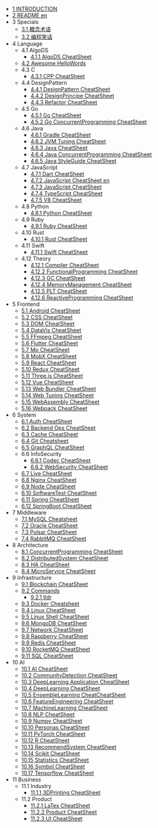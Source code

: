   - [1 INTRODUCTION](/INTRODUCTION.md)
  - [2 README en](/README-en.md)
  - 3 Specials
    - [3.1 概念术语](/Specials/概念术语.md)
    - [3.2 编程笑话](/Specials/编程笑话.md)
  - 4 Language
    - 4.1 AlgoDS
      - [4.1.1 AlgoDS CheatSheet](/Language/AlgoDS/AlgoDS-CheatSheet.md)
    - [4.2 Awesome HelloWords](/Language/Awesome-HelloWords.md)
    - 4.3 C
      - [4.3.1 CPP CheatSheet](/Language/C/CPP-CheatSheet.md)
    - 4.4 DesignPattern
      - [4.4.1 DesignPattern CheatSheet](/Language/DesignPattern/DesignPattern-CheatSheet.md)
      - [4.4.2 DesignPrincipe CheatSheet](/Language/DesignPattern/DesignPrincipe-CheatSheet.md)
      - [4.4.3 Refactor CheatSheet](/Language/DesignPattern/Refactor-CheatSheet.md)
    - 4.5 Go
      - [4.5.1 Go CheatSheet](/Language/Go/Go-CheatSheet.md)
      - [4.5.2 Go ConcurrentProgramming CheatSheet](/Language/Go/Go-ConcurrentProgramming-CheatSheet.md)
    - 4.6 Java
      - [4.6.1 Gradle CheatSheet](/Language/Java/Gradle-CheatSheet.md)
      - [4.6.2 JVM Tuning CheatSheet](/Language/Java/JVM-Tuning-CheatSheet.md)
      - [4.6.3 Java CheatSheet](/Language/Java/Java-CheatSheet.md)
      - [4.6.4 Java ConcurrentProgramming CheatSheet](/Language/Java/Java-ConcurrentProgramming-CheatSheet.md)
      - [4.6.5 Java StyleGuide CheatSheet](/Language/Java/Java-StyleGuide-CheatSheet.md)
    - 4.7 JavaScript
      - [4.7.1 Dart CheatSheet](/Language/JavaScript/Dart-CheatSheet.md)
      - [4.7.2 JavaScript CheatSheet en](/Language/JavaScript/JavaScript-CheatSheet-en.md)
      - [4.7.3 JavaScript CheatSheet](/Language/JavaScript/JavaScript-CheatSheet.md)
      - [4.7.4 TypeScript CheatSheet](/Language/JavaScript/TypeScript-CheatSheet.md)
      - [4.7.5 V8 CheatSheet](/Language/JavaScript/V8-CheatSheet.md)
    - 4.8 Python
      - [4.8.1 Python CheatSheet](/Language/Python/Python-CheatSheet.md)
    - 4.9 Ruby
      - [4.9.1 Ruby CheatSheet](/Language/Ruby/Ruby-CheatSheet.md)
    - 4.10 Rust
      - [4.10.1 Rust CheatSheet](/Language/Rust/Rust-CheatSheet.md)
    - 4.11 Swift
      - [4.11.1 Swift CheatSheet](/Language/Swift/Swift-CheatSheet.md)
    - 4.12 Theory
      - [4.12.1 Compiler CheatSheet](/Language/Theory/Compiler-CheatSheet.md)
      - [4.12.2 FunctionalProgramming CheatSheet](/Language/Theory/FunctionalProgramming-CheatSheet.md)
      - [4.12.3 GC CheatSheet](/Language/Theory/GC-CheatSheet.md)
      - [4.12.4 MemoryManagement CheatSheet](/Language/Theory/MemoryManagement-CheatSheet.md)
      - [4.12.5 PLT CheatSheet](/Language/Theory/PLT-CheatSheet.md)
      - [4.12.6 ReactiveProgramming CheatSheet](/Language/Theory/ReactiveProgramming-CheatSheet.md)
  - 5 Frontend
    - [5.1 Android CheatSheet](/Frontend/Android-CheatSheet.md)
    - [5.2 CSS CheatSheet](/Frontend/CSS-CheatSheet.md)
    - [5.3 DOM CheatSheet](/Frontend/DOM-CheatSheet.md)
    - [5.4 DataVis CheatSheet](/Frontend/DataVis-CheatSheet.md)
    - [5.5 FFmpeg CheatSheet](/Frontend/FFmpeg-CheatSheet.md)
    - [5.6 Flutter CheatSheet](/Frontend/Flutter-CheatSheet.md)
    - [5.7 Mo CheatSheet](/Frontend/Mo-CheatSheet.md)
    - [5.8 MobX CheatSheet](/Frontend/MobX-CheatSheet.md)
    - [5.9 React CheatSheet](/Frontend/React-CheatSheet.md)
    - [5.10 Redux CheatSheet](/Frontend/Redux-CheatSheet.md)
    - [5.11 Three.js CheatSheet](/Frontend/Three.js-CheatSheet.md)
    - [5.12 Vue CheatSheet](/Frontend/Vue-CheatSheet.md)
    - [5.13 Web Bundler CheatSheet](/Frontend/Web-Bundler-CheatSheet.md)
    - [5.14 Web Tuning CheatSheet](/Frontend/Web-Tuning-CheatSheet.md)
    - [5.15 WebAssembly CheatSheet](/Frontend/WebAssembly-CheatSheet.md)
    - [5.16 Webpack CheatSheet](/Frontend/Webpack-CheatSheet.md)
  - 6 System
    - [6.1 Auth CheatSheet](/System/Auth-CheatSheet.md)
    - [6.2 Backend Ops CheatSheet](/System/Backend-Ops-CheatSheet.md)
    - [6.3 Cache CheatSheet](/System/Cache-CheatSheet.md)
    - [6.4 Git Cheatsheet](/System/Git-Cheatsheet.md)
    - [6.5 GraphQL CheatSheet](/System/GraphQL-CheatSheet.md)
    - 6.6 InfoSecurity
      - [6.6.1 Codec CheatSheet](/System/InfoSecurity/Codec-CheatSheet.md)
      - [6.6.2 WebSecurity CheatSheet](/System/InfoSecurity/WebSecurity-CheatSheet.md)
    - [6.7 Live CheatSheet](/System/Live-CheatSheet.md)
    - [6.8 Nginx CheatSheet](/System/Nginx-CheatSheet.md)
    - [6.9 Node CheatSheet](/System/Node-CheatSheet.md)
    - [6.10 SoftwareTest CheatSheet](/System/SoftwareTest-CheatSheet.md)
    - [6.11 Spring CheatSheet](/System/Spring-CheatSheet.md)
    - [6.12 SpringBoot CheatSheet](/System/SpringBoot-CheatSheet.md)
  - 7 Middleware
    - [7.1 MySQL Cheatsheet](/Middleware/MySQL-Cheatsheet.md)
    - [7.2 Oracle CheatSheet](/Middleware/Oracle-CheatSheet.md)
    - [7.3 Pulsar CheatSheet](/Middleware/Pulsar-CheatSheet.md)
    - [7.4 RabbitMQ CheatSheet](/Middleware/RabbitMQ-CheatSheet.md)
  - 8 Architecture
    - [8.1 ConcurrentProgramming CheatSheet](/Architecture/ConcurrentProgramming-CheatSheet.md)
    - [8.2 DistributedSystem CheatSheet](/Architecture/DistributedSystem-CheatSheet.md)
    - [8.3 HA CheatSheet](/Architecture/HA-CheatSheet.md)
    - [8.4 MicroService CheatSheet](/Architecture/MicroService-CheatSheet.md)
  - 9 Infrastructure
    - [9.1 Blockchain CheatSheet](/Infrastructure/Blockchain-CheatSheet.md)
    - [9.2 Commands](/Infrastructure/Commands/README.md)
      - [9.2.1 tldr](/Infrastructure/Commands/tldr.md)
    - [9.3 Docker Cheatsheet](/Infrastructure/Docker-Cheatsheet.md)
    - [9.4 Linux CheatSheet](/Infrastructure/Linux-CheatSheet.md)
    - [9.5 Linux Shell CheatSheet](/Infrastructure/Linux-Shell-CheatSheet.md)
    - [9.6 MongoDB CheatSheet](/Infrastructure/MongoDB-CheatSheet.md)
    - [9.7 Network CheatSheet](/Infrastructure/Network-CheatSheet.md)
    - [9.8 Raspberry CheatSheet](/Infrastructure/Raspberry-CheatSheet.md)
    - [9.9 Redis CheatSheet](/Infrastructure/Redis-CheatSheet.md)
    - [9.10 RocketMQ CheatSheet](/Infrastructure/RocketMQ-CheatSheet.md)
    - [9.11 SQL CheatSheet](/Infrastructure/SQL-CheatSheet.md)
  - 10 AI
    - [10.1 AI CheatSheet](/AI/AI-CheatSheet.md)
    - [10.2 CommunityDetection CheatSheet](/AI/CommunityDetection-CheatSheet.md)
    - [10.3 DeepLearning Application CheatSheet](/AI/DeepLearning-Application-CheatSheet.md)
    - [10.4 DeepLearning CheatSheet](/AI/DeepLearning-CheatSheet.md)
    - [10.5 EnsembleLearning CheatCheatSheet](/AI/EnsembleLearning-CheatCheatSheet.md)
    - [10.6 FeatureEngineering CheatSheet](/AI/FeatureEngineering-CheatSheet.md)
    - [10.7 MachineLearning CheatSheet](/AI/MachineLearning-CheatSheet.md)
    - [10.8 NLP CheatSheet](/AI/NLP-CheatSheet.md)
    - [10.9 Numpy CheatSheet](/AI/Numpy-CheatSheet.md)
    - [10.10 Personas CheatSheet](/AI/Personas-CheatSheet.md)
    - [10.11 PyTorch CheatSheet](/AI/PyTorch-CheatSheet.md)
    - [10.12 R CheatSheet](/AI/R-CheatSheet.md)
    - [10.13 RecommendSystem CheatSheet](/AI/RecommendSystem-CheatSheet.md)
    - [10.14 Scikit CheatSheet](/AI/Scikit-CheatSheet.md)
    - [10.15 Statistics CheatSheet](/AI/Statistics-CheatSheet.md)
    - [10.16 Symbol CheatSheet](/AI/Symbol-CheatSheet.md)
    - [10.17 Tensorflow CheatSheet](/AI/Tensorflow-CheatSheet.md)
  - 11 Business
    - 11.1 Industry
      - [11.1.1 3DPrinting CheatSheet](/Business/Industry/3DPrinting-CheatSheet.md)
    - 11.2 Product
      - [11.2.1 LaTex CheatSheet](/Business/Product/LaTex-CheatSheet.md)
      - [11.2.2 Product CheatSheet](/Business/Product/Product-CheatSheet.md)
      - [11.2.3 UI CheatSheet](/Business/Product/UI-CheatSheet.md)